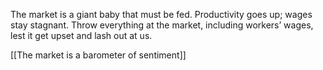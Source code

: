The market is a giant baby that must be fed. Productivity goes up; wages stay stagnant. Throw everything at the market, including workers’ wages, lest it get upset and lash out at us.

[[The market is a barometer of sentiment]]